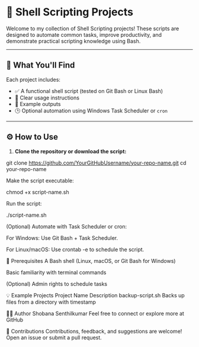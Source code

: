 # 🐚 Shell Scripting Projects

Welcome to my collection of Shell Scripting projects! These scripts are designed to automate common tasks, improve productivity, and demonstrate practical scripting knowledge using Bash.

---


## 📌 What You'll Find

Each project includes:

- ✅ A functional shell script (tested on Git Bash or Linux Bash)
- 📄 Clear usage instructions
- 🧪 Example outputs
- 🕒 Optional automation using Windows Task Scheduler or `cron`

---


## ⚙️ How to Use

1. **Clone the repository or download the script:**

git clone https://github.com/YourGitHubUsername/your-repo-name.git
cd your-repo-name


Make the script executable:

chmod +x script-name.sh

Run the script:

./script-name.sh

(Optional) Automate with Task Scheduler or cron:

For Windows: Use Git Bash + Task Scheduler.

For Linux/macOS: Use crontab -e to schedule the script.

🧠 Prerequisites
A Bash shell (Linux, macOS, or Git Bash for Windows)

Basic familiarity with terminal commands

(Optional) Admin rights to schedule tasks


💡 Example Projects
Project Name	Description
backup-script.sh	Backs up files from a directory with timestamp



👩‍💻 Author
Shobana Senthilkumar
Feel free to connect or explore more at GitHub



🙌 Contributions
Contributions, feedback, and suggestions are welcome! Open an issue or submit a pull request.
